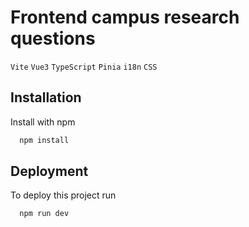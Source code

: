 
# Frontend campus research questions

`Vite` `Vue3` `TypeScript` `Pinia` `i18n` `CSS` 

## Installation

Install with npm

```bash
  npm install
```
    
## Deployment

To deploy this project run

```bash
  npm run dev
```

